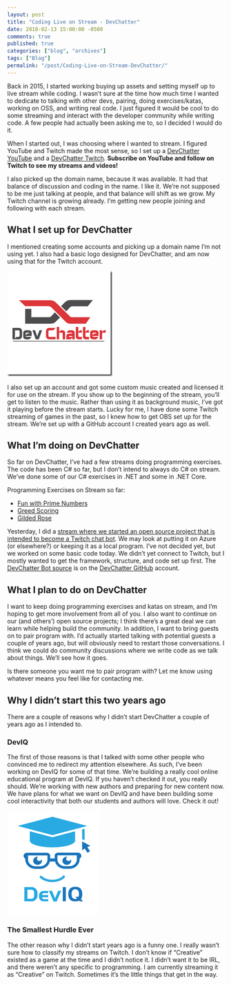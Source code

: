 ```yaml
---
layout: post
title: "Coding Live on Stream - DevChatter"
date: 2018-02-13 15:00:00 -0500
comments: true
published: true
categories: ["blog", "archives"]
tags: ["Blog"]
permalink: "/post/Coding-Live-on-Stream-DevChatter/"
---
```

<!-- more -->

<p>Back in 2015, I started working buying up assets and setting myself up to live stream while coding. I wasn’t sure at the time how much time I wanted to dedicate to talking with other devs, pairing, doing exercises/katas, working on OSS, and writing real code. I just figured it would be cool to do some streaming and interact with the developer community while writing code. A few people had actually been asking me to, so I decided I would do it.</p> <p>When I started out, I was choosing where I wanted to stream. I figured YouTube and Twitch made the most sense, so I set up a <a href="https://www.youtube.com/channel/UCA8TsqMrOdFBv66iIuU6efA/" target="_blank">DevChatter YouTube</a> and a <a href="https://www.twitch.tv/devchatter" target="_blank">DevChatter Twitch</a>. <strong>Subscribe on YouTube and follow on Twitch to see my streams and videos!</strong></p> <p>I also picked up the domain name, because it was available. It had that balance of discussion and coding in the name. I like it. We’re not supposed to be me just talking at people, and that balance will shift as we grow. My Twitch channel is growing already. I’m getting new people joining and following with each stream.</p> <h2>What I set up for DevChatter</h2> <p>I mentioned creating some accounts and picking up a domain name I’m not using yet. I also had a basic logo designed for DevChatter, and am now using that for the Twitch account.</p> <p><a href="https://www.twitch.tv/devchatter"><img title="DevChatter on Twitch" style="border-top: 0px; border-right: 0px; background-image: none; border-bottom: 0px; padding-top: 0px; padding-left: 0px; border-left: 0px; display: inline; padding-right: 0px" border="0" alt="DevChatter on Twitch" src="/images/files/DevChatter-LB-Twitch-Profile.png" width="244" height="244"></a></p> <p>I also set up an account and got some custom music created and licensed it for use on the stream. If you show up to the beginning of the stream, you’ll get to listen to the music. Rather than using it as background music, I’ve got it playing before the stream starts. Lucky for me, I have done some Twitch streaming of games in the past, so I knew how to get OBS set up for the stream. We’re set up with a GitHub account I created years ago as well.</p> <h2>What I’m doing on DevChatter</h2> <p>So far on DevChatter, I’ve had a few streams doing programming exercises. The code has been C# so far, but I don’t intend to always do C# on stream. We’ve done some of our C# exercises in .NET and some in .NET Core.</p> <p>Programming Exercises on Stream so far:</p> <ul> <li><a href="https://www.twitch.tv/videos/226351384" target="_blank">Fun with Prime Numbers</a></li> <li><a href="https://www.twitch.tv/videos/227694174" target="_blank">Greed Scoring</a></li> <li><a href="https://www.twitch.tv/videos/226973056" target="_blank">Gilded Rose</a></li></ul> <p>Yesterday, I did a <a href="https://www.twitch.tv/videos/228406965" target="_blank">stream where we started an open source project that is intended to become a Twitch chat bot</a>. We may look at putting it on Azure (or elsewhere?) or keeping it as a local program. I’ve not decided yet, but we worked on some basic code today. We didn’t yet connect to Twitch, but I mostly wanted to get the framework, structure, and code set up first. The <a href="https://github.com/DevChatter/devchatterbot" target="_blank">DevChatter Bot source</a> is on the <a href="https://github.com/devchatter" target="_blank">DevChatter GitHub</a> account.</p> <h2>What I plan to do on DevChatter</h2> <p>I want to keep doing programming exercises and katas on stream, and I’m hoping to get more involvement from all of you. I also want to continue on our (and others’) open source projects; I think there’s a great deal we can learn while helping build the community. In addition, I want to bring guests on to pair program with. I’d actually started talking with potential guests a couple of years ago, but will obviously need to restart those conversations. I think we could do community discussions where we write code as we talk about things. We’ll see how it goes.</p> <p>Is there someone you want me to pair program with? Let me know using whatever means you feel like for contacting me.</p> <h2>Why I didn’t start this two years ago</h2> <p>There are a couple of reasons why I didn’t start DevChatter a couple of years ago as I intended to. </p> <h3>DevIQ</h3> <p>The first of those reasons is that I talked with some other people who convinced me to redirect my attention elsewhere. As such, I’ve been working on DevIQ for some of that time. We’re building a really cool online educational program at DevIQ. If you haven’t checked it out, you really should. We’re working with new authors and preparing for new content now. We have plans for what we want on DevIQ and have been building some cool interactivity that both our students and authors will love. Check it out!</p> <p><a href="https://app.deviq.com/" target="_blank"><img title="DevIQ" style="border-top: 0px; border-right: 0px; background-image: none; border-bottom: 0px; padding-top: 0px; padding-left: 0px; border-left: 0px; display: inline; padding-right: 0px" border="0" alt="DevIQ" src="/images/files/DevIQ-Panel.png" width="213" height="240"></a></p> <h3>The Smallest Hurdle Ever</h3> <p>The other reason why I didn’t start years ago is a funny one. I really wasn’t sure how to classify my streams on Twitch. I don’t know if “Creative” existed as a game at the time and I didn’t notice it. I didn’t want it to be IRL, and there weren’t any specific to programming. I am currently streaming it as “Creative” on Twitch. Sometimes it’s the little things that get in the way.</p>
